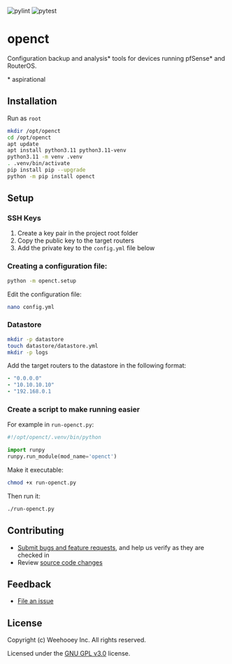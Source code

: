 ![pylint](https://github.com/weehooey/openct/actions/workflows/pylint.yml/badge.svg)
![pytest](https://github.com/weehooey/openct/actions/workflows/pytest.yml/badge.svg)
# openct
Configuration backup and analysis\* tools for devices running pfSense* and RouterOS.

\* aspirational

## Installation

Run as `root`

```bash
mkdir /opt/openct
cd /opt/openct
apt update
apt install python3.11 python3.11-venv
python3.11 -m venv .venv
. .venv/bin/activate
pip install pip --upgrade
python -m pip install openct
```

## Setup

### SSH Keys

1. Create a key pair in the project root folder
2. Copy the public key to the target routers
3. Add the private key to the `config.yml` file below

### Creating a configuration file:
```bash
python -m openct.setup
```
Edit the configuration file:
```bash
nano config.yml
```
### Datastore
```bash
mkdir -p datastore
touch datastore/datastore.yml
mkdir -p logs
```

Add the target routers to the datastore in the following format:
```yaml
- "0.0.0.0"
- "10.10.10.10"
- "192.168.0.1
```
### Create a script to make running easier

For example in `run-openct.py`:

```Python
#!/opt/openct/.venv/bin/python

import runpy
runpy.run_module(mod_name='openct')
```
Make it executable:

```bash
chmod +x run-openct.py
```

Then run it:

```bash
./run-openct.py
```

## Contributing
* [Submit bugs and feature requests](https://github.com/Weehooey/openct/issues), and help us verify as they are checked in
* Review [source code changes](https://github.com/Weehooey/openct/pulls)

## Feedback
* [File an issue](https://github.com/Weehooey/openct/issues)

## License
Copyright (c) Weehooey Inc. All rights reserved.

Licensed under the [GNU GPL v3.0](LICENSE) license.

